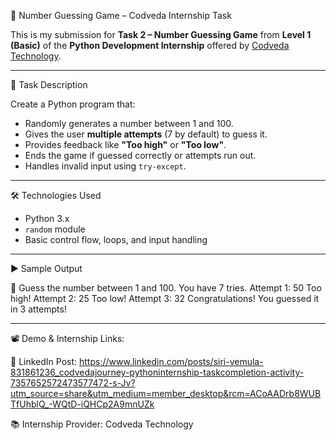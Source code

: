 🎯 Number Guessing Game – Codveda Internship Task

This is my submission for **Task 2 – Number Guessing Game** from **Level 1 (Basic)** of the **Python Development Internship** offered by [Codveda Technology](https://www.codveda.com).

---

📝 Task Description

Create a Python program that:
- Randomly generates a number between 1 and 100.
- Gives the user **multiple attempts** (7 by default) to guess it.
- Provides feedback like **"Too high"** or **"Too low"**.
- Ends the game if guessed correctly or attempts run out.
- Handles invalid input using `try-except`.

---
 🛠️ Technologies Used

- Python 3.x
- `random` module
- Basic control flow, loops, and input handling

---
 ▶️ Sample Output
 
 🎯 Guess the number between 1 and 100. You have 7 tries.
Attempt 1: 50
Too high!
Attempt 2: 25
Too low!
Attempt 3: 32
Congratulations! You guessed it in 3 attempts!

---

📽️ Demo & Internship Links:

🔗 LinkedIn Post: https://www.linkedin.com/posts/siri-vemula-831861236_codvedajourney-pythoninternship-taskcompletion-activity-7357652572473577472-s-Jv?utm_source=share&utm_medium=member_desktop&rcm=ACoAADrb8WUBTfUhblQ_-WQtD-iQHCp2A9mnUZk


📚 Internship Provider: Codveda Technology


